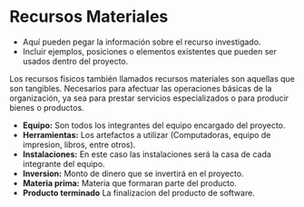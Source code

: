 # Recursos Materiales
- Aquí pueden pegar la información sobre el recurso investigado.
- Incluir ejemplos, posiciones o elementos existentes que pueden ser usados dentro del proyecto.

Los recursos fisicos también llamados recursos materiales son aquellas que son tangibles. Necesarios para afectuar las operaciones básicas de la organización, ya sea para prestar servicios especializados o para producir bienes o productos.

- **Equipo:** Son todos los integrantes del equipo encargado del proyecto.
- **Herramientas:** Los artefactos a utilizar (Computadoras, equipo de impresion, libros, entre otros).
- **Instalaciones:** En este caso las instalaciones será la casa de cada integrante del equipo.
- **Inversion:** Monto de dinero que se invertirá en el proyecto.
- **Materia prima:** Materia que formaran parte del producto.
- **Producto terminado** La finalizacion del producto de software.
